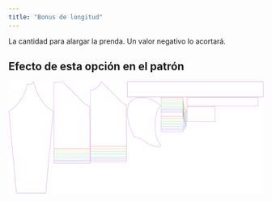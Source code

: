 ```yaml
---
title: "Bonus de longitud"
---
```


La cantidad para alargar la prenda. Un valor negativo lo acortará.

## Efecto de esta opción en el patrón

![Esta imagen muestra el efecto de esta opción superponiendo varias variantes que tienen un valor diferente para esta opción](hugo_lengthbonus_sample.svg "Efecto de esta opción en el patrón")
